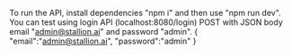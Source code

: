 To run the API, 
install dependencies "npm i"
and then use "npm run dev". 
You can test using login API 
(localhost:8080/login) POST with JSON body email "admin@stallion.ai" and password "admin".
{
    "email":"admin@stallion.ai",
    "password":"admin"
}